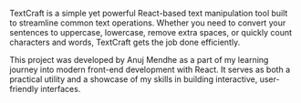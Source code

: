 TextCraft is a simple yet powerful React-based text manipulation tool built to streamline common text operations. Whether you need to convert your sentences to uppercase, lowercase, remove extra spaces, or quickly count characters and words, TextCraft gets the job done efficiently.

This project was developed by Anuj Mendhe as a part of my learning journey into modern front-end development with React. It serves as both a practical utility and a showcase of my skills in building interactive, user-friendly interfaces.
